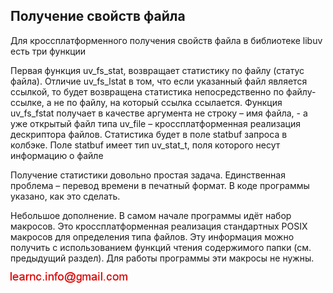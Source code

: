 ## Получение свойств файла

Для кроссплатформенного получения свойств файла в библиотеке libuv есть три функции

Первая функция uv_fs_stat, возвращает статистику по файлу (статус файла). Отличие uv_fs_lstat в том, что 
если указанный файл является ссылкой, то будет возвращена статистика непосредственно по файлу-ссылке, 
а не по файлу, на который ссылка ссылается. Функция uv_fs_fstat получает в качестве аргумента не строку – имя файла, -  а 
уже открытый файл типа uv_file – кроссплатформенная реализация дескриптора файлов.
Статистика будет в поле statbuf запроса в колбэке. Поле statbuf имеет тип uv_stat_t, поля которого несут информацию 
о файле

Получение статистики довольно простая задача. Единственная проблема – перевод времени в печатный формат. В коде программы указано, как это сделать.

Небольшое дополнение. В самом начале программы идёт набор макросов. Это кроссплатформенная реализация стандартных POSIX макросов для определения типа файлов. Эту информация можно получить с использованием функций чтения содержимого папки 
(см. предыдущий раздел). Для работы программы эти макросы не нужны.

![mail.png](../images/mail.png)

